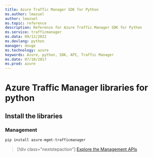 ```yaml
---
title: Azure Traffic Manager SDK for Python
ms.author: lmazuel
author: lmazuel
ms.topic: reference
description: Reference for Azure Traffic Manager SDK for Python
ms.service: trafficmanager
ms.data: 09/12/2022
ms.devlang: python
manager: douge
ms.technology: azure
keywords: Azure, python, SDK, API, Traffic Manager
ms.date: 07/10/2017
ms.prod: azure
---
```

# Azure Traffic Manager libraries for python

## Install the libraries

### Management

```bash
pip install azure-mgmt-trafficmanager
```

> [!div class="nextstepaction"]
> [Explore the Management APIs](/python/api/overview/azure/trafficmanager/management)